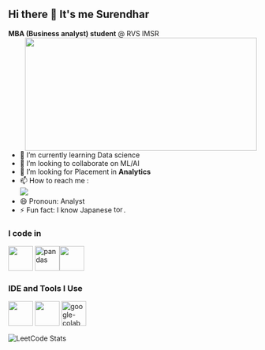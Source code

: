 ## Hi there 👋 It's me Surendhar

**MBA (Business analyst) student** @ RVS IMSR
<img align="right" width="470" height="230" src="https://miro.medium.com/v2/resize:fit:1400/format:webp/1*mY7-_HseAw99fBS9Cb3tSw.gif">                                                 
- 🌱 I’m currently learning Data science
- 👯 I’m looking to collaborate on ML/AI
- 🤔 I’m looking for Placement in **Analytics**
- 📫 How to reach me :
<br /> [<img src="https://img.shields.io/badge/LinkedIn-0077B5?style=for-the-badge&logo=linkedin&logoColor=white" />](https://www.linkedin.com/in/surendhar-b-838922244/)
- 😄 Pronoun: Analyst
- ⚡ Fun fact: I know Japanese <img width="20" height="15" src="https://img.icons8.com/color/48/torii.png" alt="torii"/>.

### I code in
<img height="50" width="50" src="https://img.icons8.com/color/48/000000/python.png" /> <img height="50" width="50" src="https://img.icons8.com/color/48/pandas.png" alt="pandas"/><img height="50" width="50" src="https://img.icons8.com/color/48/000000/mysql-logo.png"/> 
### IDE and Tools I Use
<img height="50" width="50" src="https://img.icons8.com/color/48/000000/visual-studio-code-2019.png"/> <img height="50" width="50" src="https://img.icons8.com/dusk/64/000000/anaconda.png"/> <img height="50" src="https://img.icons8.com/color/48/google-colab.png" alt="google-colab"/>

![LeetCode Stats](https://leetcard.jacoblin.cool/Surendhar?theme=light&font=Trade%20Winds)

<!---
Suray-27/Suray-27 is a ✨ special ✨ repository because its `README.md` (this file) appears on your GitHub profile.
You can click the Preview link to take a look at your changes.
--->
